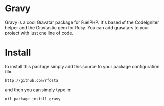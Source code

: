 # Gravy

Gravy is a cool Gravatar package for FuelPHP. It's based of the CodeIgniter helper and the Gravtastic gem for Ruby.
You can add gravatars to your project with just one line of code.

# Install

to install this package simply add this source to your package configuration file:

	http://github.com/rfosta

and then you can simply type in:

	oil package install gravy